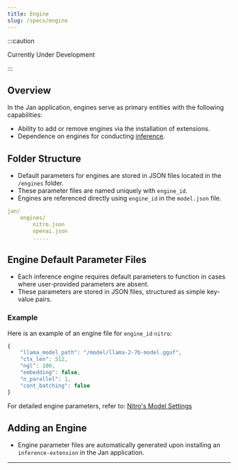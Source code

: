 ```yaml
---
title: Engine
slug: /specs/engine
---
```


:::caution

Currently Under Development

:::

## Overview

In the Jan application, engines serve as primary entities with the following capabilities:

- Ability to add or remove engines via the installation of extensions.
- Dependence on engines for conducting [inference](https://en.wikipedia.org/wiki/Inference_engine).

## Folder Structure

- Default parameters for engines are stored in JSON files located in the `/engines` folder.
- These parameter files are named uniquely with `engine_id`.
- Engines are referenced directly using `engine_id` in the `model.json` file.

```yaml
jan/
    engines/
        nitro.json
        openai.json
        .....
```

## Engine Default Parameter Files

- Each inference engine requires default parameters to function in cases where user-provided parameters are absent.
- These parameters are stored in JSON files, structured as simple key-value pairs.

### Example

Here is an example of an engine file for `engine_id` `nitro`:

```js
{
    "llama_model_path": "/model/llama-2-7b-model.gguf",
    "ctx_len": 512,
    "ngl": 100,
    "embedding": false,
    "n_parallel": 1,
    "cont_batching": false
}
```

For detailed engine parameters, refer to: [Nitro's Model Settings](https://nitro.jan.ai/features/load-unload#table-of-parameters)

## Adding an Engine

- Engine parameter files are automatically generated upon installing an `inference-extension` in the Jan application.

---
